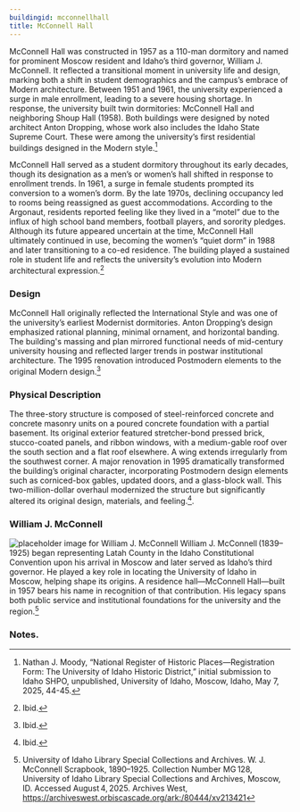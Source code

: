 ```yaml
---
buildingid: mcconnellhall
title: McConnell Hall
---
```


McConnell Hall was constructed in 1957 as a 110-man dormitory and named for prominent Moscow resident and Idaho’s third governor, William J. McConnell. It reflected a transitional moment in university life and design, marking both a shift in student demographics and the campus’s embrace of Modern architecture. Between 1951 and 1961, the university experienced a surge in male enrollment, leading to a severe housing shortage. In response, the university built twin dormitories: McConnell Hall and neighboring Shoup Hall (1958). Both buildings were designed by noted architect Anton Dropping, whose work also includes the Idaho State Supreme Court. These were among the university’s first residential buildings designed in the Modern style.[^1]

McConnell Hall served as a student dormitory throughout its early decades, though its designation as a men’s or women’s hall shifted in response to enrollment trends. In 1961, a surge in female students prompted its conversion to a women’s dorm. By the late 1970s, declining occupancy led to rooms being reassigned as guest accommodations. According to the Argonaut, residents reported feeling like they lived in a “motel” due to the influx of high school band members, football players, and sorority pledges. Although its future appeared uncertain at the time, McConnell Hall ultimately continued in use, becoming the women’s “quiet dorm” in 1988 and later transitioning to a co-ed residence. The building played a sustained role in student life and reflects the university’s evolution into Modern architectural expression.[^2] 

### Design

McConnell Hall originally reflected the International Style and was one of the university’s earliest Modernist dormitories. Anton Dropping’s design emphasized rational planning, minimal ornament, and horizontal banding. The building's massing and plan mirrored functional needs of mid-century university housing and reflected larger trends in postwar institutional architecture. The 1995 renovation introduced Postmodern elements to the original Modern design.[^3] 

### Physical Description

The three-story structure is composed of steel-reinforced concrete and concrete masonry units on a poured concrete foundation with a partial basement. Its original exterior featured stretcher-bond pressed brick, stucco-coated panels, and ribbon windows, with a medium-gable roof over the south section and a flat roof elsewhere. A wing extends irregularly from the southwest corner. A major renovation in 1995 dramatically transformed the building’s original character, incorporating Postmodern design elements such as corniced-box gables, updated doors, and a glass-block wall. This two-million-dollar overhaul modernized the structure but significantly altered its original design, materials, and feeling.[^4]. 

### William J. McConnell 
![placeholder image for William J. McConnell](https://blogger.googleusercontent.com/img/b/R29vZ2xl/AVvXsEiWU2SOU5aqEuPW7ENGYqPnoG4hzbHbmHCnJzKmWVpBlnQ_gaxBlAF6CgayOBfIAx-Ut3nd6TSJRw5C3DBqpCXWaxDaESf8FjLu1hHCmhPy6ErgEH2mmGrq4qi9ZSbX3kcOdWSOwD46RJ0/s200/WJ_McConnell.jpg) 
William J. McConnell (1839–1925) began representing Latah County in the Idaho Constitutional Convention upon his arrival in Moscow and later served as Idaho’s third governor. He played a key role in locating the University of Idaho in Moscow, helping shape its origins. A residence hall—McConnell Hall—built in 1957 bears his name in recognition of that contribution. His legacy spans both public service and institutional foundations for the university and the region.[^5]

### Notes. 
[^1]: Nathan J. Moody, “National Register of Historic Places—Registration Form: The University of Idaho Historic District,” initial submission to Idaho SHPO, unpublished, University of Idaho, Moscow, Idaho, May 7, 2025, 44-45. 
[^2]: Ibid. 
[^3]: Ibid. 
[^4]: Ibid. 
[^5]: University of Idaho Library Special Collections and Archives. W. J. McConnell Scrapbook, 1890–1925. Collection Number MG 128, University of Idaho Library Special Collections and Archives, Moscow, ID. Accessed August 4, 2025. Archives West, https://archiveswest.orbiscascade.org/ark:/80444/xv213421